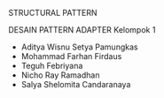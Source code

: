 STRUCTURAL PATTERN

DESAIN PATTERN ADAPTER
Kelompok 1
- Aditya Wisnu Setya Pamungkas
- Mohammad Farhan Firdaus
- Teguh Febriyana
- Nicho Ray Ramadhan
- Salya Shelomita Candaranaya
